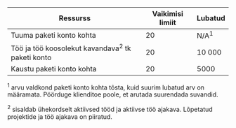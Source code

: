 **Ressurss**|**Vaikimisi limiit**|**Lubatud**
---|---|---
Tuuma paketi konto kohta|20|N/A<sup>1</sup>
Töö ja töö koosolekut kavandava<sup>2</sup> tk paketi konto|20|10 000
Kaustu paketi konto kohta|20|5000

<sup>1</sup> arvu valdkond paketi konto kohta tõsta, kuid suurim lubatud arv on määramata. Pöörduge klienditoe poole, et arutada suurendada suvandid.

<sup>2</sup> sisaldab ühekordselt aktiivsed tööd ja aktiivse töö ajakava. Lõpetatud projektide ja töö ajakava on piiratud.

